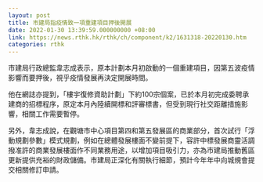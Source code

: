 ```yaml
---
layout: post
title: 市建局指疫情致一項重建項目押後開展
date: 2022-01-30 13:39:59.000000000 +08:00
link: https://news.rthk.hk/rthk/ch/component/k2/1631318-20220130.htm
categories: rthk
---
```


市建局行政總監韋志成表示，原本計劃本月初啟動的一個重建項目，因第五波疫情影響而要押後，視乎疫情發展再決定開展時間。

他在網誌亦提到，「樓宇復修資助計劃」下約100宗個案，已於本月初完成委聘承建商的招標程序，原定本月內陸續開標和評審標書，但受到現行社交距離措施影響，相關工作需要暫停。

另外，韋志成說，在觀塘市中心項目第四和第五發展區的商業部分，首次試行「浮動規劃參數」模式規劃，例如在總體發展樓面不變前提下，容許中標發展商靈活調撥准許的商業發展樓面作不同業務用途，以增加項目吸引力，亦為市建局推動舊區更新提供充裕的財政儲備。市建局正深化有關執行細節，預計今年年中向城規會提交相關修訂申請。
